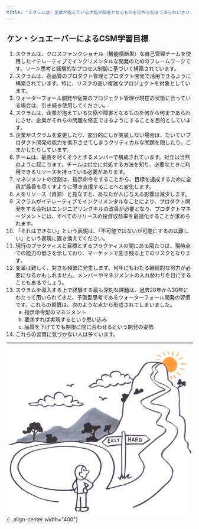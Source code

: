 ```yaml
---
title: "スクラムは、企業が抱えている欠陥や障害となるものを何から何まであらわにさせ、企業がそれらの問題を修正できるようにすることを目的としています。"
---
```


## ケン・シュエーバーによるCSM学習目標

<ol>
<li>スクラムは、クロスファンクショナル（機能横断型）な自己管理チームを使用したイテレーティブでインクリメンタルな開発のためのフレームワークです。リーン思考と経験的なプロセス制御に基づいて構築されています。</li>
<li> スクラムは、高品質のプロダクト管理とプロダクト開発で活用できるように構築されています。特に、リスクの高い複雑なプロジェクトを対象としています。</li>
<li>ウォーターフォール開発や従来のプロジェクト管理が現在の状態に合っている場合は、引き続き使用してください。</li>
<li>スクラムは、企業が抱えている欠陥や障害となるものを何から何まであらわにさせ、企業がそれらの問題を修正できるようにすることを目的としています。</li>
<li>企業がスクラムを変更したり、部分的にしか実装しない場合は、たいていプロダクト開発の能力を低下させてしまうクリティカルな問題を隠したり、ごまかしたりしています。</li>
<li>チームは、最善を尽くそうとするメンバーで構成されています。対立は当然のように起こります。チームは対立に対処する方法を知り、必要なときに利用できるリソースを持っている必要があります。</li>
<li>マネジメントの役割は、指示命令をすることから、目標を達成するために全員が最善を尽くすように導き支援することへと変化します。</li>
<li>人をリソース（資源）と見なすと、あなたが人に与える影響は減少します。</li>
<li>スクラムがイテレーティブでインクリメンタルなことにより、プロダクト開発をする会社はエンジニアリングキルの改善が必要となり、プロダクトマネージメントには、すべてのリリースの投資収益率を最適化することが求められます。</li>
<li>「それはできない」という表現は、「不可能ではないが可能にするのは難しい」という表現に置き換えてください。</li>
<li>現行のプラクティスと目標とするプラクティスの間にある隔たりは、現時点での能力の低さを示しており、マーケットで生き残る上でのリスクとなります。</li>
<li>変革は難しく、対立も頻繁に発生します。何年にもわたる継続的な努力が必要になるかもしれません。メンバーやマネジメントの入れ替わりを目にすることもあるでしょう。</li>
<li>スクラムを導入する上で経験する最も深刻な課題は、過去20年から30年にわたって用いられてきた、予測型思考であるウォーターフォール開発の習慣です。これらの習慣は、次のような点から形成されてしまいました。
<ol type="a"> 
   <li>指示命令型のマネジメント</li>
   <li>要求すれば実現するという思い込み</li>
   <li>品質を下げてでも期限に間に合わせるという開発の姿勢</li>
</ol></li>
<li>これらの習慣に気づかない人は多くいます。</li>
</ol>

----

![LeSS is hard](../images/less-is-hard.png){: .align-center width="400"}
